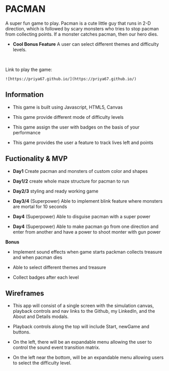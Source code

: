 # PACMAN

A super fun game to play. Pacman is a cute little guy that runs in 2-D direction, which is followed by scary monsters who tries to stop pacman from collecting points. If a monster catches pacman, then our hero dies.

* **Cool Bonus Feature** A user can select different themes and difficulty levels.

<br>

 <p>Link to play the game:</p>

````
![https://priya67.github.io/](https://priya67.github.io/)
````

## Information

- This game is built using Javascript, HTML5, Canvas

- This game provide different mode of difficulty levels

- This game assign the user with badges on the basis of your performance

- This game provides the user a feature to track lives left and points

## Fuctionality & MVP

- **Day1** Create pacman and monsters of custom color and shapes

- **Day1/2** create whole maze structure for pacman to run

- **Day2/3** styling and ready working game

- **Day3/4** (Superpower) Able to implement blink feature where monsters are mortal for 10 seconds

- **Day4** (Superpower) Able to disguise pacman with a super power

- **Day4** (Superpower) Able to make pacman go from one direction and enter from another and have a power to shoot monter with gun power

**Bonus**
- Implement sound effects when game starts packman collects treasure and when pacman dies

- Able to select different themes and treasure

- Collect badges after each level

## Wireframes

- This app will consist of a single screen with the simulation canvas, playback controls and nav links to the Github, my LinkedIn, and the About and Details modals.

- Playback controls along the top will include Start, newGame and buttons.

- On the left, there will be an expandable menu allowing the user to control the sound event transition matrix.

- On the left near the bottom, will be an expandable menu allowing users to select the difficulty level.
